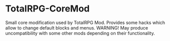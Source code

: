 # TotalRPG-CoreMod
Small core modification used by TotalRPG Mod. Provides some hacks which allow to change default blocks and menus.
WARNING! May produce uncompatibility with some other mods depending on their functionality.
